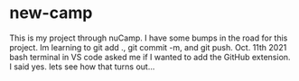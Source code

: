 # new-camp

This is my project through nuCamp. I have some bumps in the road for this project. 
Im learning to git add ., git commit -m, and git push. 
Oct. 11th 2021 bash terminal in VS code asked me if I wanted to add the GitHub extension. I said
yes. lets see how that turns out...

